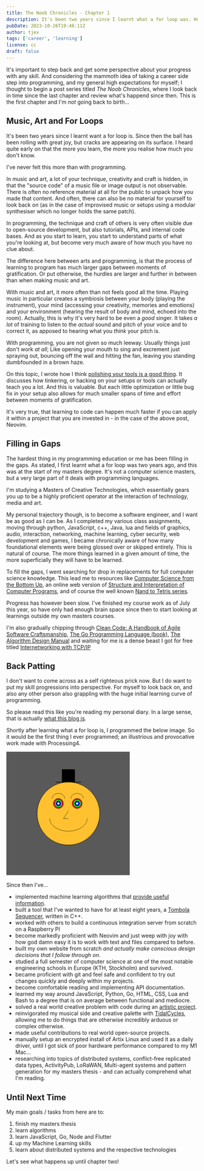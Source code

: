 ```yaml
---
title: The Noob Chronicles - Chapter 1
description: It's been two years since I learnt what a for loop was. How's it been going since then?
pubDate: 2023-10-26T19:48:11Z 
author: tjex
tags: ['career', 'learning']
license: cc
draft: false
---
```


It's important to step back and get some perspective about your progress with
any skill. And considering the mammoth idea of taking a career side step into
programming, and my general high expectations for myself; I thought to begin a
post series titled *The Noob Chronicles*, where I look back in time since the
last chapter and review what's happend since then. This is the first chapter
and I'm *not* going back to birth...

## Music, Art and For Loops

It's been two years since I learnt want a for loop is. Since then the ball has
been rolling with great joy, but cracks are appearing on its surface. I heard
quite early on that the more you learn, the more you realise how much you don't
know. 

I've never felt this more than with programming. 

In music and art, a lot of your technique, creativity and craft is hidden, in
that the "source code" of a music file or image output is not observable. There
is often no reference material at all for the public to unpack how you made
that content. And often, there can also be no material for yourself to look
back on (as in the case of improvised music or setups using a modular
synthesiser which no longer holds the same patch).

In programming, the technique and craft of others is very often visible due to
open-source development, but also tutorials, APIs, and internal code bases. And
as you start to learn, you start to understand parts of what you're looking at,
but become very much aware of how much you have no clue about. 

The difference here between arts and programming, is that the process of
learning to program has much larger gaps between moments of gratification. Or
put otherwise, the hurdles are larger and further in between than when making
music and art. 

With music and art, it more often than not feels good all the time. Playing
music in particular creates a symbiosis between your body (playing the
instrument), your mind (accessing your creativity, memories and emotions) and
your environment (hearing the result of body and mind, echoed into the room).
Actually, this is why it's very hard to be even a *good* singer. It takes *a
lot* of training to listen to the *actual* sound and pitch of your voice and to
correct it, as apposed to hearing what you *think* your pitch is.

With programming, you are not given so much leeway. Usually things just don't
work *at all*; Like opening your mouth to sing and excrement just spraying out,
bouncing off the wall and hitting the fan, leaving you standing dumbfounded in
a brown haze.

On this topic, I wrote how I think [polishing your tools is a good
thing](a-case-for-polishing-your-tools). It discusses how tinkering, or hacking
on your setups or tools can actually teach you a lot. And this is valuable. But
each little optimization or little bug fix in your setup also allows for much
smaller spans of time and effort between moments of gratification.

It's very true, that learning to code can happen much faster if you can apply 
it within a project that you are invested in - in the case of the above post, 
Neovim.

## Filling in Gaps

The hardest thing in my programming education or me has been filling in 
the gaps. As stated, I first learnt what a for loop was two years ago, and this 
was at the start of my masters degree. It's not a computer science masters, 
but a very large part of it deals with programming languages. 

I'm studying a Masters of Creative Technologies, which essentially gears you up
to be a highly proficient operator at the interaction of technology, media and
art. 

My personal trajectory though, is to become a software engineer, and I want be
as good as I can be. As I completed my various class assignments, moving
through python, JavaScript, c++, Java, lua and fields of graphics, audio,
interaction, networking, machine learning, cyber security, web development and
games, I became chronically aware of how many foundational elements were being
glossed over or skipped entirely. This is natural of course. The more things 
learned in a given amount of time, the more superficially they will have to be learned.

To fill the gaps, I went searching for drop in replacements for full computer
science knowledge. This lead me to resources like [Computer Science from the
Bottom Up](https://bottomupcs.com/), an online web version of [Structure and
Interpretation of Computer Programs](https://github.com/sarabander/sicp), and
of course the well known [Nand to Tetris series](https://www.nand2tetris.org/).

Progress has however been slow. I've finished my course work as of July this year, 
so have only had enough brain space since then to start looking at learnings outside 
my own masters courses.

I'm also gradually chipping through [Clean Code: A Handbook of Agile Software
Craftsmanship](https://www.goodreads.com/book/show/3735293-clean-code), [The Go
Programming Language (book)](https://www.gopl.io/), [The Algorithm Design
Manual](https://www.algorist.com/) and waiting for me is a dense beast I got
for free titled [Internetworking with
TCP/IP](https://www.oreilly.com/library/view/internetworking-with-tcpip/9780137464197/)

## Back Patting

I don't want to come across as a self righteous prick now. But I do want to put
my skill progressions into perspective. For myself to look back on, and also
any other person also grappling with the huge initial learning curve of
programming.

So please read this like you're reading my personal diary. In a large sense, 
that is actually [what this blog is](hello-world). 

Shortly after learning what a for loop is, I programmed the below image. So it
would be the first thing I ever programmed; an illustrious and provocative work
made with Processing4.

![self-portrait](../../../images/self-portrait-2021.png)

Since then I've...

- implemented machine learning algorithms that [provide useful
  information](https://github.com/tjex/pdf-correlator).
- built a tool that I've wanted to have for at least eight years, a [Tombola
  Sequencer](https://github.com/tjex/ofTombola-sequencer), written in C++.
- worked with others to build a continuous integration server from scratch on a
  Raspberry PI
- become markedly proficient with Neovim and just weep with joy with how god
  damn easy it is to work with text and files compared to before.
- built my own website from scratch *and actually make conscious design
  decisions that I follow through on*.
- studied a full semester of computer science at one of the most notable 
  engineering schools in Europe (KTH, Stockholm) and survived.
- became proficient with git and feel safe and confident to try out changes
  quickly and deeply within my projects.
- become comfortable reading and implementing API documentation.
- learned my way around JavaScript, Python, Go, HTML, CSS, Lua and Bash to a degree that is on average between functional and mediocre. 
- solved a real world creative problem with code during an [artistic
  project](https://github.com/tjex/WOMB-Installation).
- reinvigorated my musical side and creative palette with [TidalCycles](https://tidalcycles.org/), allowing
  me to do things that are otherwise incredibly arduous or complex otherwise.
- made useful contributions to real world open-source projects.
- manually setup an encrypted install of Artix Linux and used it as a daily driver, until I got sick of poor hardware performance compared to my M1 Mac...
- researching into topics of distributed systems, conflict-free replicated data
  types, ActivityPub, LoRaWAN, Multi-agent systems and pattern generation for
  my masters thesis - and can actually comprehend what I'm reading.


## Until Next Time

My main goals / tasks from here are to:

1. finish my masters thesis
2. learn algorithms
3. learn JavaScript, Go, Node and Flutter
4. up my Machine Learning skills
5. learn about distributed systems and the respective technologies

Let's see what happens up until chapter two!

